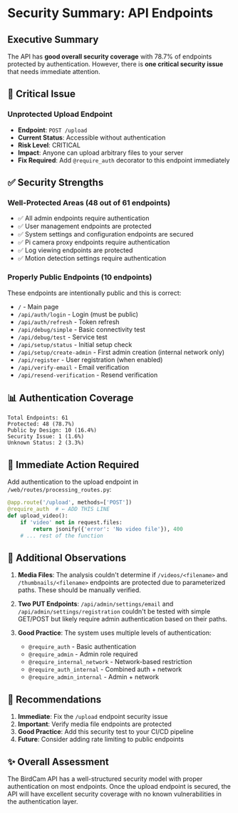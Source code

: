 # Security Summary: API Endpoints

## Executive Summary

The API has **good overall security coverage** with 78.7% of endpoints protected by authentication. However, there is **one critical security issue** that needs immediate attention.

## 🚨 Critical Issue

### Unprotected Upload Endpoint
- **Endpoint**: `POST /upload`
- **Current Status**: Accessible without authentication
- **Risk Level**: CRITICAL
- **Impact**: Anyone can upload arbitrary files to your server
- **Fix Required**: Add `@require_auth` decorator to this endpoint immediately

## ✅ Security Strengths

### Well-Protected Areas (48 out of 61 endpoints)
- ✅ All admin endpoints require authentication
- ✅ User management endpoints are protected
- ✅ System settings and configuration endpoints are secured
- ✅ Pi camera proxy endpoints require authentication
- ✅ Log viewing endpoints are protected
- ✅ Motion detection settings require authentication

### Properly Public Endpoints (10 endpoints)
These endpoints are intentionally public and this is correct:
- `/` - Main page
- `/api/auth/login` - Login (must be public)
- `/api/auth/refresh` - Token refresh
- `/api/debug/simple` - Basic connectivity test
- `/api/debug/test` - Service test
- `/api/setup/status` - Initial setup check
- `/api/setup/create-admin` - First admin creation (internal network only)
- `/api/register` - User registration (when enabled)
- `/api/verify-email` - Email verification
- `/api/resend-verification` - Resend verification

## 📊 Authentication Coverage

```
Total Endpoints: 61
Protected: 48 (78.7%)
Public by Design: 10 (16.4%)
Security Issue: 1 (1.6%)
Unknown Status: 2 (3.3%)
```

## 🔧 Immediate Action Required

Add authentication to the upload endpoint in `/web/routes/processing_routes.py`:

```python
@app.route('/upload', methods=['POST'])
@require_auth  # ← ADD THIS LINE
def upload_video():
    if 'video' not in request.files:
        return jsonify({'error': 'No video file'}), 400
    # ... rest of the function
```

## 📝 Additional Observations

1. **Media Files**: The analysis couldn't determine if `/videos/<filename>` and `/thumbnails/<filename>` endpoints are protected due to parameterized paths. These should be manually verified.

2. **Two PUT Endpoints**: `/api/admin/settings/email` and `/api/admin/settings/registration` couldn't be tested with simple GET/POST but likely require admin authentication based on their paths.

3. **Good Practice**: The system uses multiple levels of authentication:
   - `@require_auth` - Basic authentication
   - `@require_admin` - Admin role required
   - `@require_internal_network` - Network-based restriction
   - `@require_auth_internal` - Combined auth + network
   - `@require_admin_internal` - Admin + network

## 🎯 Recommendations

1. **Immediate**: Fix the `/upload` endpoint security issue
2. **Important**: Verify media file endpoints are protected
3. **Good Practice**: Add this security test to your CI/CD pipeline
4. **Future**: Consider adding rate limiting to public endpoints

## ✨ Overall Assessment

The BirdCam API has a well-structured security model with proper authentication on most endpoints. Once the upload endpoint is secured, the API will have excellent security coverage with no known vulnerabilities in the authentication layer.